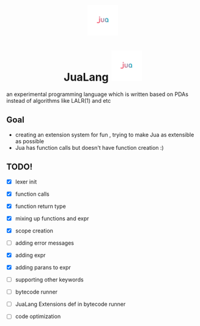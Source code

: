 <p align="center" style="height:2vh;">
  <picture>
    <img alt="JuaLang Logo" src="JuaLang_logo.png" style="height:2vh;">
  </picture>
</p>

<h1 align="center">JuaLang   <picture>
    <img alt="JuaLang Logo" src="JuaLang_logo.png" style="height:2vh;">
  </picture></h1> 

an experimental programming language which is written based on PDAs instead of algorithms like LALR(1) and etc

## Goal
- creating an extension system for fun , trying to make Jua as extensible as possible
- Jua has function calls but doesn't have function creation :)


## TODO!
- [x] lexer init
- [x] function calls
- [x] function return type
- [x] mixing up functions and expr
- [x] scope creation
- [ ] adding error messages 
- [x] adding expr
- [x] adding parans to expr 
- [ ] supporting other keywords
- [ ] bytecode runner
- [ ] JuaLang Extensions def in bytecode runner
- [ ] code optimization

